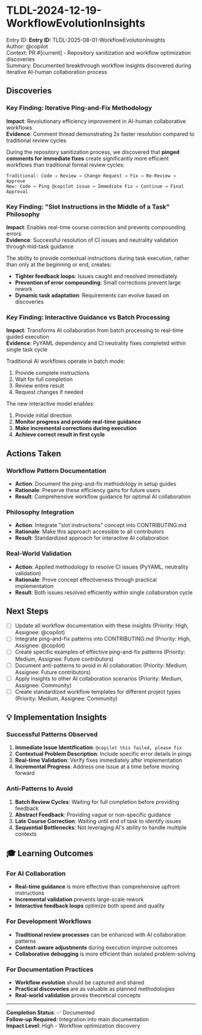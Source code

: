 # TLDL-2024-12-19-WorkflowEvolutionInsights

Entry ID: **Entry ID:** TLDL-2025-08-01-WorkflowEvolutionInsights  
Author: @copilot  
Context: PR #[current] - Repository sanitization and workflow optimization discoveries  
Summary: Documented breakthrough workflow insights discovered during iterative AI-human collaboration process

## Discoveries

### Key Finding: Iterative Ping-and-Fix Methodology
**Impact**: Revolutionary efficiency improvement in AI-human collaborative workflows  
**Evidence**: Comment thread demonstrating 2x faster resolution compared to traditional review cycles

During the repository sanitization process, we discovered that **pinged comments for immediate fixes** create significantly more efficient workflows than traditional formal review cycles:

```
Traditional: Code → Review → Change Request → Fix → Re-Review → Approve
New: Code → Ping @copilot issue → Immediate Fix → Continue → Final Approval
```

### Key Finding: "Slot Instructions in the Middle of a Task" Philosophy  
**Impact**: Enables real-time course correction and prevents compounding errors  
**Evidence**: Successful resolution of CI issues and neutrality validation through mid-task guidance

The ability to provide contextual instructions during task execution, rather than only at the beginning or end, creates:
- **Tighter feedback loops**: Issues caught and resolved immediately
- **Prevention of error compounding**: Small corrections prevent large rework
- **Dynamic task adaptation**: Requirements can evolve based on discoveries

### Key Finding: Interactive Guidance vs Batch Processing
**Impact**: Transforms AI collaboration from batch processing to real-time guided execution  
**Evidence**: PyYAML dependency and CI neutrality fixes completed within single task cycle

Traditional AI workflows operate in batch mode:
1. Provide complete instructions
2. Wait for full completion  
3. Review entire result
4. Request changes if needed

The new interactive model enables:
1. Provide initial direction
2. **Monitor progress and provide real-time guidance**
3. **Make incremental corrections during execution**
4. **Achieve correct result in first cycle**

## Actions Taken

### Workflow Pattern Documentation
- **Action**: Document the ping-and-fix methodology in setup guides
- **Rationale**: Preserve these efficiency gains for future users
- **Result**: Comprehensive workflow guidance for optimal AI collaboration

### Philosophy Integration
- **Action**: Integrate "slot instructions" concept into CONTRIBUTING.md
- **Rationale**: Make this approach accessible to all contributors
- **Result**: Standardized approach for interactive AI collaboration

### Real-World Validation
- **Action**: Applied methodology to resolve CI issues (PyYAML, neutrality validation)
- **Rationale**: Prove concept effectiveness through practical implementation
- **Result**: Both issues resolved efficiently within single collaboration cycle

## Next Steps

- [ ] Update all workflow documentation with these insights (Priority: High, Assignee: @copilot)
- [ ] Integrate ping-and-fix patterns into CONTRIBUTING.md (Priority: High, Assignee: @copilot)
- [ ] Create specific examples of effective ping-and-fix patterns (Priority: Medium, Assignee: Future contributors)
- [ ] Document anti-patterns to avoid in AI collaboration (Priority: Medium, Assignee: Future contributors)
- [ ] Apply insights to other AI collaboration scenarios (Priority: Medium, Assignee: Community)
- [ ] Create standardized workflow templates for different project types (Priority: Medium, Assignee: Community)

## 💡 Implementation Insights

### Successful Patterns Observed

1. **Immediate Issue Identification**: `@copilot this failed, please fix`
2. **Contextual Problem Description**: Include specific error details in pings
3. **Real-time Validation**: Verify fixes immediately after implementation
4. **Incremental Progress**: Address one issue at a time before moving forward

### Anti-Patterns to Avoid

1. **Batch Review Cycles**: Waiting for full completion before providing feedback
2. **Abstract Feedback**: Providing vague or non-specific guidance
3. **Late Course Correction**: Waiting until end of task to identify issues
4. **Sequential Bottlenecks**: Not leveraging AI's ability to handle multiple contexts

## 🎓 Learning Outcomes

### For AI Collaboration
- **Real-time guidance** is more effective than comprehensive upfront instructions
- **Incremental validation** prevents large-scale rework
- **Interactive feedback loops** optimize both speed and quality

### For Development Workflows  
- **Traditional review processes** can be enhanced with AI collaboration patterns
- **Context-aware adjustments** during execution improve outcomes
- **Collaborative debugging** is more efficient than isolated problem-solving

### For Documentation Practices
- **Workflow evolution** should be captured and shared
- **Practical discoveries** are as valuable as planned methodologies
- **Real-world validation** proves theoretical concepts

---

**Completion Status**: ✅ Documented  
**Follow-up Required**: Integration into main documentation  
**Impact Level**: High - Workflow optimization discovery
